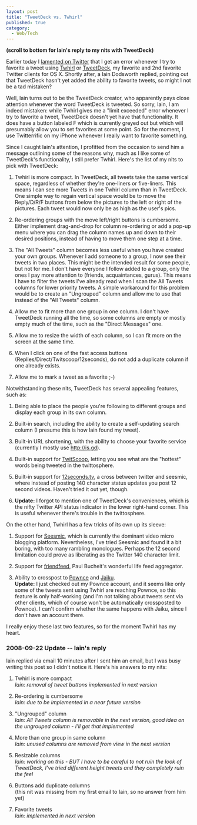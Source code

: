 ```yaml
---
layout: post
title: "TweetDeck vs. Twhirl"
published: true
category:
  - Web/Tech
---
```


**(scroll to bottom for Iain's reply to my nits with TweetDeck)**

Earlier today I [lamented on Twitter] that I get an error whenever I try
to favorite a tweet using [Twhirl] or [TweetDeck], my favorite and 2nd
favorite Twitter clients for OS X. Shortly after, a Iain Dodsworth
replied, pointing out that TweetDeck hasn't yet added the ability to
favorite tweets, so might I not be a tad mistaken?

Well, Iain turns out to be the TweetDeck creator, who apparently pays
close attention whenever the word TweetDeck is tweeted. So sorry, Iain,
I am indeed mistaken: while Twhirl gives me a "limit exceeded" error
whenever I try to favorite a tweet, TweetDeck doesn't yet have that
functionality. It does have a button labeled F which is currently greyed
out but which will presumably allow you to set favorites at some point.
So for the moment, I use Twitterrific on my iPhone whenever I really
want to favorite something.

Since I caught Iain's attention, I profitted from the occasion to send
him a message outlining some of the reasons why, much as I like some of
TweetDeck's functionality, I still prefer Twhirl. Here's the list of my
nits to pick with TweetDeck:

1.  Twhirl is more compact. In TweetDeck, all tweets take the same
    vertical space, regardless of whether they're one-liners
    or five-liners. This means I can see more Tweets in one Twhirl
    column than in TweetDeck. One simple way to regain vertical space
    would be to move the Reply/D/R/F buttons from below the pictures to
    the left or right of the pictures. Each tweet would now only be as
    high as the user's pics.

2.  Re-ordering groups with the move left/right buttons is cumbersome.
    Either implement drag-and-drop for column re-ordering or add a
    pop-up menu where you can drag the column names up and down to their
    desired positions, instead of having to move them one step at
    a time.

3.  The "All Tweets" column becomes less useful when you have created
    your own groups. Whenever I add someone to a group, I now see their
    tweets in two places. This might be the intended result for some
    people, but not for me. I don't have everyone I follow added to a
    group, only the ones I pay more attention to (friends,
    acquaintances, gurus). This means I have to filter the tweets I've
    already read when I scan the All Tweets columns for lower
    priority tweets. A simple workaround for this problem would be to
    create an "Ungrouped" column and allow me to use that instead of the
    "All Tweets" column.

4.  Allow me to fit more than one group in one column. I don't have
    TweetDeck running all the time, so some columns are empty or mostly
    empty much of the time, such as the "Direct Messages" one.

5.  Allow me to resize the width of each column, so I can fit more on
    the screen at the same time.

6.  When I click on one of the fast access buttons
    (Replies/Direct/Twitscoop/12seconds), do not add a duplicate column
    if one already exists.

7.  Allow me to mark a tweet as a favorite ;-)

Notwithstanding these nits, TweetDeck has several appealing features,
such as:

1.  Being able to place the people you're following to different groups
    and display each group in its own column.

2.  Built-in search, including the ability to create a self-updating
    search column (I presume this is how Iain found my tweet).

3.  Built-in URL shortening, with the ability to choose your favorite
    service (currently I mostly use <http://is.gd>).

4.  Built-in support for [TwitScoop], letting you see what are the
    "hottest" words being tweeted in the twittosphere.

5.  Built-in support for [12seconds.tv], a cross between twitter and
    seesmic, where instead of posting 140 character status updates you
    post 12 second videos. Haven't tried it out yet, though.

6.  **Update:** I forgot to mention one of TweetDeck's conveniences,
    which is the nifty Twitter API status indicator in the lower
    right-hand corner. This is useful whenever there's trouble in
    the twittosphere.

On the other hand, Twhirl has a few tricks of its own up its sleeve:

1.  Support for [Seesmic], which is currently the dominant video micro
    blogging platform. Nevertheless, I've tried Seesmic and found it a
    bit boring, with too many rambling monologues. Perhaps the 12 second
    limitation could prove as liberating as the Twitter 140
    character limit.

2.  Support for [friendfeed], Paul Bucheit's wonderful life
    feed aggregator.

3.  Ability to crosspost to [Pownce] and [Jaiku].\
    **Update:** I just checked out my Pownce account, and it seems like
    only some of the tweets sent using Twhirl are reaching Pownce, so
    this feature is only half-working (and I'm not talking about tweets
    sent via other clients, which of course won't be automatically
    crossposted to Pownce). I can't confirm whether the same happens
    with Jaiku, since I don't have an account there.

I really enjoy these last two features, so for the moment Twhirl has my
heart.

### 2008-09-22 Update -- Iain's reply

Iain replied via email 10 minutes after I sent him an email, but I was
busy writing this post so I didn't notice it. Here's his answers to my
nits:

1.  Twhirl is more compact\
    *Iain: removal of tweet buttons implemented in next version*

2.  Re-ordering is cumbersome\
    *Iain: due to be implemented in a near future version*

3.  "Ungrouped" column\
    *Iain: All Tweets column is removable in the next version, good idea
    on the ungrouped column - I'll get that implemented*

4.  More than one group in same column\
    *Iain: unused columns are removed from view in the next version*

5.  Resizable columns\
    *Iain: working on this - BUT I have to be careful to not ruin the
    look of TweetDeck, I've tried different height tweets and they
    completely ruin the feel*

6.  Buttons add duplicate columns\
    (this nit was missing from my first email to Iain, so no answer from
    him yet)

7.  Favorite tweets\
    *Iain: implemented in next version*

  [lamented on Twitter]: http://twitter.com/olifante/statuses/930416745
  [Twhirl]: http://www.twhirl.org/
  [TweetDeck]: http://www.tweetdeck.com/
  [TwitScoop]: http://www.twitscoop.com
  [12seconds.tv]: http://12seconds.tv
  [Seesmic]: http://www.seesmic.com/
  [friendfeed]: http://friendfeed.com/olifante
  [Pownce]: http://pownce.com/olifante/
  [Jaiku]: http://www.jaiku
